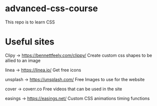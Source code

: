 # advanced-css-course

This repo is to learn CSS

# Useful sites

Clipy -> https://bennettfeely.com/clippy/
Create custom css shapes to be allied to an image

linea -> https://linea.io/
Get free icons

unsplash -> https://unsplash.com/
Free Images to use for the website

cover -> coverr.co
Free videos that can be used in the site

easings -> https://easings.net/
Custom CSS animations timing functions
